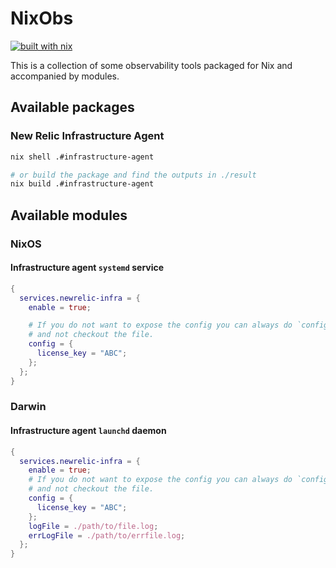 # NixObs

[![built with nix](https://builtwithnix.org/badge.svg)](https://builtwithnix.org)

This is a collection of some observability tools packaged for Nix and accompanied by modules.

## Available packages

### New Relic Infrastructure Agent

```sh
nix shell .#infrastructure-agent

# or build the package and find the outputs in ./result
nix build .#infrastructure-agent
```

## Available modules

### NixOS

#### Infrastructure agent `systemd` service

```nix
{
  services.newrelic-infra = {
    enable = true;

    # If you do not want to expose the config you can always do `config = import <PATH>`
    # and not checkout the file.
    config = {
      license_key = "ABC";
    };
  };
}
```

### Darwin

#### Infrastructure agent `launchd` daemon

```nix
{
  services.newrelic-infra = {
    enable = true;
    # If you do not want to expose the config you can always do `config = import <PATH>`
    # and not checkout the file.
    config = {
      license_key = "ABC";
    };
    logFile = ./path/to/file.log;
    errLogFile = ./path/to/errfile.log;
  };
}
```
